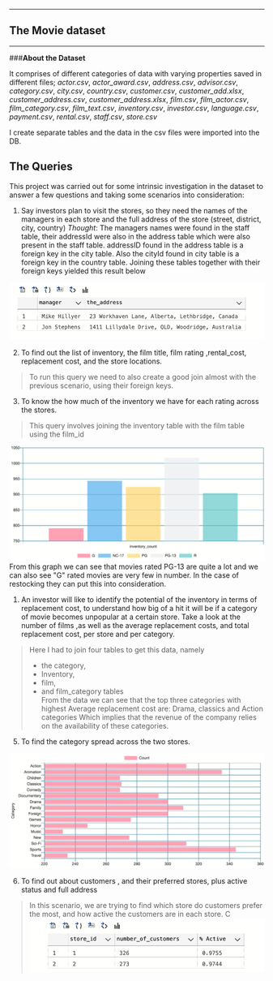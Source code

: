 
---
The Movie dataset    
---
---

###**About the Dataset**

It comprises of different categories of data with varying properties saved in different files;
_actor.csv_, _actor_award.csv_, _address.csv_, _advisor.csv_, _category.csv_, _city.csv_, _country.csv_, _customer.csv_, _customer_add.xlsx_, _customer_address.csv_, _customer_address.xlsx_, _film.csv_, _film_actor.csv_, _film_category.csv_, _film_text.csv_, _inventory.csv_, _investor.csv_, _language.csv_, _payment.csv_, _rental.csv_, _staff.csv_, _store.csv_

I create separate tables and the data in the csv files were imported into the DB.  

## The Queries 
This project was carried out for some intrinsic investigation in the dataset to answer a few questions and taking some scenarios into consideration:


1. Say investors plan to visit the stores, so they need the names of the managers in each store and the full address of the store (street, district, city, country)
*Thought*: The managers names were found in the staff table, their addressId were also in the address table which were also present in the staff table. addressID found in the address table is a foreign key in the city table. Also the cityId found in city table is a foreign key in the country table. 
Joining these tables together with their foreign keys yielded this result below
   
![managers_details](the%20managers.png)

2. To find out the list of inventory, the film title, film rating ,rental_cost, replacement cost, and the store locations.
> To run this query we need to also create a good join almost with the previous scenario, using their foreign keys.

3. To know the how much of the inventory we have for each rating across the stores. 
> This query involves joining the inventory table with the film table using the film_id

![image](inventory_count.png)
From this graph we can see that movies rated PG-13 are quite a lot and we can also see "G" rated movies are very few in number. In the case of restocking they can put this into consideration.  

1. An investor will like to identify the potential of the inventory in terms of replacement cost, to understand how big of a hit it will be if a category of movie becomes unpopular at a certain store. Take a look at the number of films ,as well as the average replacement costs, and total replacement cost, per store and per category. 
> Here I had to join four tables to get this data, namely
> * the category, 
> * Inventory, 
> * film, 
> * and film_category tables  
From the data we can see that the top three categories with highest Average replacement cost are: Drama, classics and Action categories 
Which implies that the revenue of the company relies on the availability of these categories.

5. To find the category spread across the two stores. 

![result](category.png)
   
6. To find out about customers , and their preferred stores, plus active status and full address 
> In this scenario, we are trying to find which store do customers prefer the most, and how active the customers are in each store. C
   ![active_Status](active.png)
